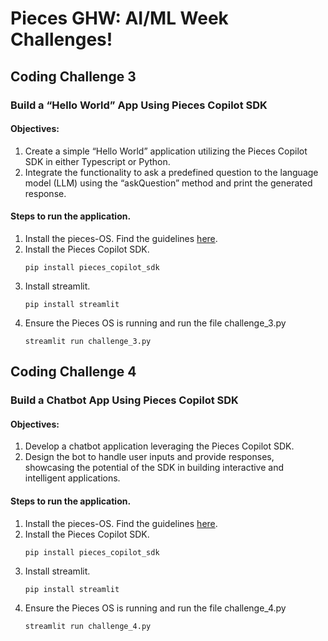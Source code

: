 # Pieces GHW: AI/ML Week Challenges!

## Coding Challenge 3

### Build a “Hello World” App Using Pieces Copilot SDK
#### Objectives:
1. Create a simple “Hello World” application utilizing the Pieces Copilot SDK in either Typescript or Python.
1. Integrate the functionality to ask a predefined question to the language model (LLM) using the “askQuestion” method and print the generated response.

#### Steps to run the application.
1. Install the pieces-OS. Find the guidelines [here](https://docs.pieces.app/installation-getting-started/pieces-os#pieces-os-installation-methods).
1. Install the Pieces Copilot SDK.
    ```
    pip install pieces_copilot_sdk
    ```
1. Install streamlit.
    ```
    pip install streamlit
    ```
1. Ensure the Pieces OS is running and run the file challenge_3.py
    ```
    streamlit run challenge_3.py
    ```

## Coding Challenge 4

### Build a Chatbot App Using Pieces Copilot SDK
#### Objectives:
1. Develop a chatbot application leveraging the Pieces Copilot SDK.
1. Design the bot to handle user inputs and provide responses, showcasing the potential of the SDK in building interactive and intelligent applications.

#### Steps to run the application.
1. Install the pieces-OS. Find the guidelines [here](https://docs.pieces.app/installation-getting-started/pieces-os#pieces-os-installation-methods).
1. Install the Pieces Copilot SDK.
    ```
    pip install pieces_copilot_sdk
    ```
1. Install streamlit.
    ```
    pip install streamlit
    ```
1. Ensure the Pieces OS is running and run the file challenge_4.py
    ```
    streamlit run challenge_4.py
    ```